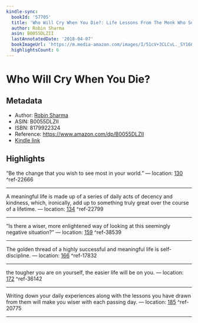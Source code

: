 ```yaml
---
kindle-sync:
  bookId: '57705'
  title: 'Who Will Cry When You Die?: Life Lessons From The Monk Who Sold His Ferrari'
  author: Robin Sharma
  asin: B0055DLZII
  lastAnnotatedDate: '2018-04-07'
  bookImageUrl: 'https://m.media-amazon.com/images/I/51cV+3CLCvL._SY160.jpg'
  highlightsCount: 6
---
```

# Who Will Cry When You Die?
## Metadata
* Author: [Robin Sharma](https://www.amazon.comundefined)
* ASIN: B0055DLZII
* ISBN: 8179922324
* Reference: https://www.amazon.com/dp/B0055DLZII
* [Kindle link](kindle://book?action=open&asin=B0055DLZII)

## Highlights
“Be the change that you wish to see most in your world.” — location: [130](kindle://book?action=open&asin=B0055DLZII&location=130) ^ref-22666

---
A meaningful life is made up of a series of daily acts of decency and kindness, which, ironically, add up to something truly great over the course of a lifetime. — location: [134](kindle://book?action=open&asin=B0055DLZII&location=134) ^ref-22799

---
“Is there a wiser, more enlightened way of looking at this seemingly negative situation?” — location: [159](kindle://book?action=open&asin=B0055DLZII&location=159) ^ref-38539

---
The golden thread of a highly successful and meaningful life is self-discipline. — location: [166](kindle://book?action=open&asin=B0055DLZII&location=166) ^ref-17832

---
the tougher you are on yourself, the easier life will be on you. — location: [172](kindle://book?action=open&asin=B0055DLZII&location=172) ^ref-36142

---
Writing down your daily experiences along with the lessons you have drawn from them will make you wiser with each passing day. — location: [185](kindle://book?action=open&asin=B0055DLZII&location=185) ^ref-20775

---
